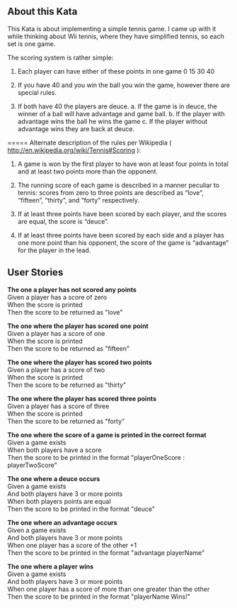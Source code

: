 ## About this Kata

This Kata is about implementing a simple tennis game. I came up with it while thinking about Wii tennis, where they have simplified tennis, so each set is one game.

The scoring system is rather simple:

1. Each player can have either of these points in one game 0 15 30 40

2. If you have 40 and you win the ball you win the game, however there are special rules.

3. If both have 40 the players are deuce. a. If the game is in deuce, the winner of a ball will have advantage and game ball. b. If the player with advantage wins the ball he wins the game c. If the player without advantage wins they are back at deuce.

===== Alternate description of the rules per Wikipedia ( http://en.wikipedia.org/wiki/Tennis#Scoring ):

1. A game is won by the first player to have won at least four points in total and at least two points more than the opponent.

2. The running score of each game is described in a manner peculiar to tennis: scores from zero to three points are described as “love”, “fifteen”, “thirty”, and “forty” respectively.

3. If at least three points have been scored by each player, and the scores are equal, the score is “deuce”.

4. If at least three points have been scored by each side and a player has one more point than his opponent, the score of the game is “advantage” for the player in the lead.

## User Stories
**The one a player has not scored any points** </br>
Given a player has a score of zero </br>
When the score is printed </br>
Then the score to be returned as "love" </br>

**The one where the player has scored one point** </br>
Given a player has a score of one </br>
When the score is printed </br>
Then the score to be returned as "fifteen" </br>

**The one where the player has scored two points** </br>
Given a player has a score of two </br>
When the score is printed </br>
Then the score to be returned as "thirty" </br>

**The one where the player has scored three points** </br>
Given a player has a score of three </br>
When the score is printed </br>
Then the score to be returned as "forty" </br>

**The one where the score of a game is printed in the correct format** </br>
Given a game exists </br>
When both players have a score </br>
Then the score to be printed in the format "playerOneScore : playerTwoScore" </br>

**The one where a deuce occurs** </br>
Given a game exists </br>
And both players have 3 or more points </br>
When both players points are equal </br>
Then the score to be printed in the format "deuce" </br>

**The one where an advantage occurs** </br>
Given a game exists </br>
And both players have 3 or more points </br>
When one player has a score of the other +1 </br>
Then the score to be printed in the format "advantage playerName" </br>

**The one where a player wins** </br>
Given a game exists </br>
And both players have 3 or more points </br>
When one player has a score of more than one greater than the other </br>
Then the score to be printed in the format "playerName Wins!" </br>

